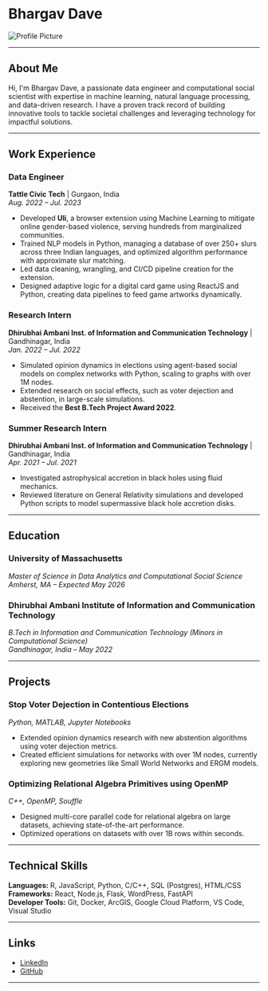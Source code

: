 # Bhargav Dave

![Profile Picture](path/to/your/image.jpg)

---

## About Me

Hi, I'm Bhargav Dave, a passionate data engineer and computational social scientist with expertise in machine learning, natural language processing, and data-driven research. I have a proven track record of building innovative tools to tackle societal challenges and leveraging technology for impactful solutions.

---

## Work Experience

### **Data Engineer**
**Tattle Civic Tech** | Gurgaon, India  
*Aug. 2022 – Jul. 2023*  
- Developed **Uli**, a browser extension using Machine Learning to mitigate online gender-based violence, serving hundreds from marginalized communities.  
- Trained NLP models in Python, managing a database of over 250+ slurs across three Indian languages, and optimized algorithm performance with approximate slur matching.  
- Led data cleaning, wrangling, and CI/CD pipeline creation for the extension.  
- Designed adaptive logic for a digital card game using ReactJS and Python, creating data pipelines to feed game artworks dynamically.

### **Research Intern**
**Dhirubhai Ambani Inst. of Information and Communication Technology** | Gandhinagar, India  
*Jan. 2022 – Jul. 2022*  
- Simulated opinion dynamics in elections using agent-based social models on complex networks with Python, scaling to graphs with over 1M nodes.  
- Extended research on social effects, such as voter dejection and abstention, in large-scale simulations.  
- Received the **Best B.Tech Project Award 2022**.

### **Summer Research Intern**
**Dhirubhai Ambani Inst. of Information and Communication Technology** | Gandhinagar, India  
*Apr. 2021 – Jul. 2021*  
- Investigated astrophysical accretion in black holes using fluid mechanics.  
- Reviewed literature on General Relativity simulations and developed Python scripts to model supermassive black hole accretion disks.

---

## Education

### **University of Massachusetts**  
*Master of Science in Data Analytics and Computational Social Science*  
*Amherst, MA – Expected May 2026*

### **Dhirubhai Ambani Institute of Information and Communication Technology**  
*B.Tech in Information and Communication Technology (Minors in Computational Science)*  
*Gandhinagar, India – May 2022*

---

## Projects

### **Stop Voter Dejection in Contentious Elections**  
*Python, MATLAB, Jupyter Notebooks*  
- Extended opinion dynamics research with new abstention algorithms using voter dejection metrics.  
- Created efficient simulations for networks with over 1M nodes, currently exploring new geometries like Small World Networks and ERGM models.

### **Optimizing Relational Algebra Primitives using OpenMP**  
*C++, OpenMP, Souffle*  
- Designed multi-core parallel code for relational algebra on large datasets, achieving state-of-the-art performance.  
- Optimized operations on datasets with over 1B rows within seconds.

---

## Technical Skills

**Languages:** R, JavaScript, Python, C/C++, SQL (Postgres), HTML/CSS  
**Frameworks:** React, Node.js, Flask, WordPress, FastAPI  
**Developer Tools:** Git, Docker, ArcGIS, Google Cloud Platform, VS Code, Visual Studio

---

## Links

- [LinkedIn](https://linkedin.com/in/bhargavrdave)  
- [GitHub](https://github.com/Bhargav-Dave)

---
